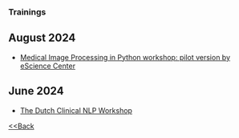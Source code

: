 ### Trainings


## August 2024
- [Medical Image Processing in Python workshop: pilot version by eScience Center](https://www.esciencecenter.nl/event/pilot-medical-image-processing/)


## June 2024
- [The Dutch Clinical NLP Workshop](https://clinicalnlp.nl/)

[<<Back](/README.md)
